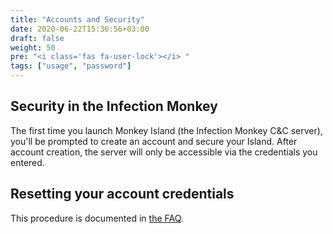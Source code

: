 ```yaml
---
title: "Accounts and Security"
date: 2020-06-22T15:36:56+03:00
draft: false
weight: 50
pre: "<i class='fas fa-user-lock'></i> "
tags: ["usage", "password"]
---
```


## Security in the Infection Monkey

The first time you launch Monkey Island (the Infection Monkey C&C server), you'll be prompted to create an account and secure your Island. After account creation, the server will only be accessible via the credentials you entered.

## Resetting your account credentials

This procedure is documented in [the FAQ](doc:frequently-asked-questions).
